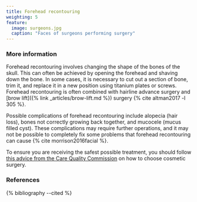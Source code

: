 ```yaml
---
title: Forehead recontouring
weighting: 5
feature:
  image: surgeons.jpg
  caption: "Faces of surgeons performing surgery"
---
```


### More information

Forehead recontouring involves changing the shape of the bones of the skull. This can often be achieved by opening the forehead and shaving down the bone. In some cases, it is necessary to cut out a section of bone, trim it, and replace it in a new position using titanium plates or screws. Forehead recontouring is often combined with hairline advance surgery and [brow lift]({% link _articles/brow-lift.md %}) surgery {% cite altman2017 -l 305 %}.

Possible complications of forehead recontouring include alopecia (hair loss), bones not correctly growing back together, and mucocele (mucus filled cyst). These complications may require further operations, and it may not be possible to completely fix some problems that forehead recontouring can cause {% cite morrison2016facial %}.

To ensure you are receiving the safest possible treatment, you should follow [this advice from the Care Quality Commission](http://www.cqc.org.uk/help-advice/help-choosing-care-services/choosing-cosmetic-surgery) on how to choose cosmetic surgery.

### References

{% bibliography --cited %}